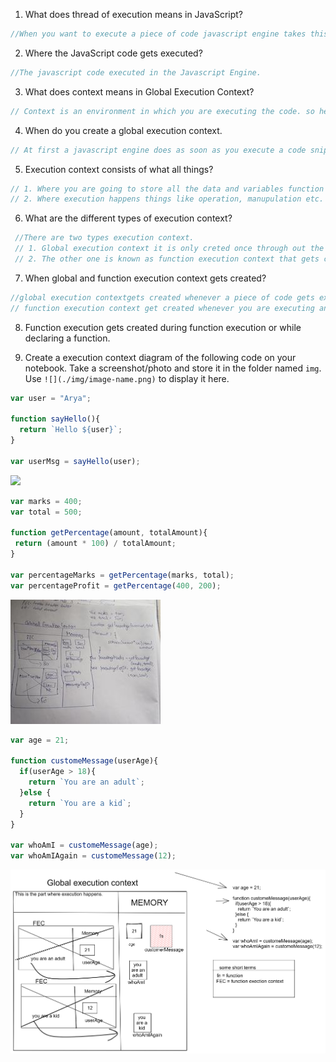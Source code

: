 1. What does thread of execution means in JavaScript?
```js
//When you want to execute a piece of code javascript engine takes this code execute line by line that is also known as thread of execution.
```

2. Where the JavaScript code gets executed?
```js
//The javascript code executed in the Javascript Engine.
```

3. What does context means in Global Execution Context?
```js
// Context is an environment in which you are executing the code. so here a javascript engine does at first is creting a global execution context.
```

4. When do you create a global execution context.
```js
// At first a javascript engine does as soon as you execute a code snippet the javascript engine create a global execution context.
```

5. Execution context consists of what all things?
```js
// 1. Where you are going to store all the data and variables function extra.
// 2. Where execution happens things like operation, manupulation etc. 
```

6. What are the different types of execution context?
```js 
 //There are two types execution context.
 // 1. Global execution context it is only creted once through out the program.
 // 2. The other one is known as function execution context that gets created whenever you are executing any function. 
```

7. When global and function execution context gets created?
```js 
//global execution contextgets created whenever a piece of code gets executed .
// function execution context get created whenever you are executing any function. 

```

8. Function execution gets created during function execution or while declaring a function.

<!-- Function execution gets created during function execution  -->

9. Create a execution context diagram of the following code on your notebook. Take a screenshot/photo and store it in the folder named `img`. Use `![](./img/image-name.png)` to display it here.



```js
var user = "Arya";

function sayHello(){
  return `Hello ${user}`;
}

var userMsg = sayHello(user);
```

<!-- Put your image here -->

![](./img/image-one.jpg)


 ```js
var marks = 400;
var total = 500;

function getPercentage(amount, totalAmount){
  return (amount * 100) / totalAmount;
}

var percentageMarks = getPercentage(marks, total);
var percentageProfit = getPercentage(400, 200);
```

<!-- Put your image here -->

![](./img/image-two.png)



```js
var age = 21;

function customeMessage(userAge){
  if(userAge > 18){
    return `You are an adult`;
  }else {
    return `You are a kid`;
  }
}

var whoAmI = customeMessage(age);
var whoAmIAgain = customeMessage(12);
```

<!-- Put your image here -->

![](./img/image-three.png)